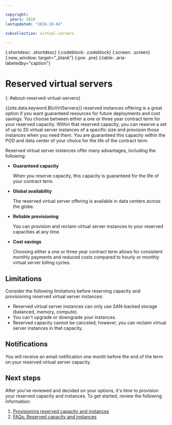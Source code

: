 ```yaml
---

copyright:
  years: 2018
lastupdated: "2018-10-04"

subcollection: virtual-servers

---
```


{:shortdesc: .shortdesc}
{:codeblock: .codeblock}
{:screen: .screen}
{:new_window: target="_blank"}
{:pre: .pre}
{:table: .aria-labeledby="caption"}

# Reserved virtual servers
{: #about-reserved-virtual-servers}

{{site.data.keyword.BluVirtServers}} reserved instances offering is a great option if you want guaranteed resources for future deployments and cost savings. You choose between either a one or three year contract term for your reserved capacity. Within that reserved capacity, you can reserve a set of up to 20 virtual server instances of a specific size and provision those instances when you need them. You are guaranteed this capacity within the POD and data center of your choice for the life of the contract term.

Reserved virtual server instances offer many advantages, including the following:

* **Guaranteed capacity**

    When you reserve capacity, this capacity is guaranteed for the life of your contract term.

* **Global availability**

    The reserved virtual server offering is available in data centers across the globe.

* **Reliable provisioning**

   You can provision and reclaim virtual server instances to your reserved capacities at any time.

* **Cost savings**

    Choosing either a one or three year contract term allows for consistent monthly payments and reduced costs compared to hourly or monthly virtual server billing cycles.

## Limitations

Consider the following limitations before reserving capacity and provisioning reserved virtual server instances:

  * Reserved virtual server instances can only use SAN-backed storage (balanced, memory, compute).
  * You can't upgrade or downgrade your instances.
  * Reserved capacity cannot be canceled; however, you can reclaim virtual server instances in that capacity.

## Notifications

You will receive an email notification one month before the end of the term on your reserved virtual server capacity.

## Next steps

After you've reviewed and decided on your options, it's time to provision your reserved capacity and instances. To get started, review the following information:

   1. [Provisioning reserved capacity and instances](/docs/vsi?topic=virtual-servers-provisioning-reserved-capacity-and-instances)
   2. [FAQs: Reserved capacity and instances](/docs/vsi?topic=virtual-servers-faqs-reserved-capacity-and-instances)
